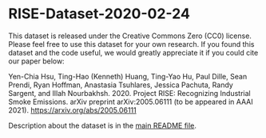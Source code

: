 # RISE-Dataset-2020-02-24
This dataset is released under the Creative Commons Zero (CC0) license. Please feel free to use this dataset for your own research. If you found this dataset and the code useful, we would greatly appreciate it if you could cite our paper below:

Yen-Chia Hsu, Ting-Hao (Kenneth) Huang, Ting-Yao Hu, Paul Dille, Sean Prendi, Ryan Hoffman, Anastasia Tsuhlares, Jessica Pachuta, Randy Sargent, and Illah Nourbakhsh. 2020. Project RISE: Recognizing Industrial Smoke Emissions. arXiv preprint arXiv:2005.06111 (to be appeared in AAAI 2021). https://arxiv.org/abs/2005.06111

Description about the dataset is in the [main README file](/README.md#dataset).
